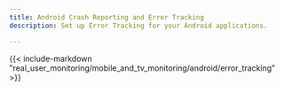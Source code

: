 ```yaml
---
title: Android Crash Reporting and Error Tracking
description: Set up Error Tracking for your Android applications.

---
```


{{< include-markdown "real_user_monitoring/mobile_and_tv_monitoring/android/error_tracking" >}}